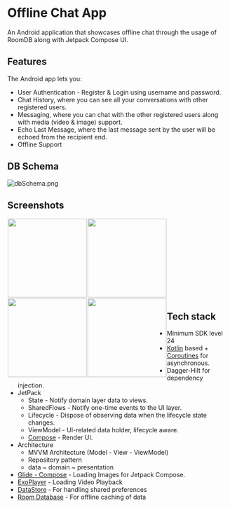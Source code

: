 # Offline Chat App

An Android application that showcases offline chat through the usage of RoomDB along with Jetpack Compose UI.

## Features

The Android app lets you:
- User Authentication - Register & Login using username and password.
- Chat History, where you can see all your conversations with other registered users.
- Messaging, where you can chat with the other registered users along with media (video & image) support.
- Echo Last Message, where the last message sent by the user will be echoed from the recipient end.
- Offline Support

## DB Schema

![dbSchema.png](https://github.com/avishekdas128/offline-chat-app/assets/43132866/f9d5ac80-0d6b-4967-8af0-cb9493cb93ed)

## Screenshots

[<img src="https://github.com/avishekdas128/offline-chat-app/assets/43132866/02f11b15-547d-4720-97f6-92de4625e743" align="left"
width="180"
hspace="1" vspace="1">](ss1.png)
[<img src="https://github.com/avishekdas128/offline-chat-app/assets/43132866/e5fca432-0b14-4fcc-9b6f-a60ba5013a0e" align="center"
width="180"
hspace="1" vspace="1">](ss2.png)
[<img src="https://github.com/avishekdas128/offline-chat-app/assets/43132866/02b29270-3efe-46f3-9d76-d0aace9a2565" align="left"
width="180"
hspace="1" vspace="1">](ss3.png)
[<img src="https://github.com/avishekdas128/offline-chat-app/assets/43132866/d8077f30-154f-4609-b20a-5375288cf481" align="left"
width="180"
hspace="1" vspace="1">](ss4.png)


## Tech stack
- Minimum SDK level 24
- [Kotlin](https://kotlinlang.org/) based + [Coroutines](https://github.com/Kotlin/kotlinx.coroutines) for asynchronous.
- Dagger-Hilt for dependency injection.
- JetPack
    - State - Notify domain layer data to views.
    - SharedFlows - Notify one-time events to the UI layer.
    - Lifecycle - Dispose of observing data when the lifecycle state changes.
    - ViewModel - UI-related data holder, lifecycle aware.
    - [Compose](https://developer.android.com/jetpack/compose) - Render UI.
- Architecture
    - MVVM Architecture (Model - View - ViewModel)
    - Repository pattern
    - data ~ domain ~ presentation
- [Glide - Compose](https://bumptech.github.io/glide/int/compose.html) - Loading Images for Jetpack Compose.
- [ExoPlayer](https://github.com/google/ExoPlayer) - Loading Video Playback
- [DataStore](https://developer.android.com/jetpack/androidx/releases/datastore) - For handling shared preferences
- [Room Database](https://developer.android.com/jetpack/androidx/releases/room) - For offline caching of data
